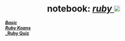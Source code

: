 <h1 align="center">
  <b> notebook: <i> <a href="#"> ruby </a> </i> </b>
  <a href="#"> <img height="20" src="https://cdn.jsdelivr.net/gh/devicons/devicon/icons/ruby/ruby-original.svg" /> </a>
</h1>

[**_Basic_**](./basic/) \
[**_Ruby Koans_**](./ruby-koans/) \
[**_Ruby Quiz**](./ruby-quiz/)
